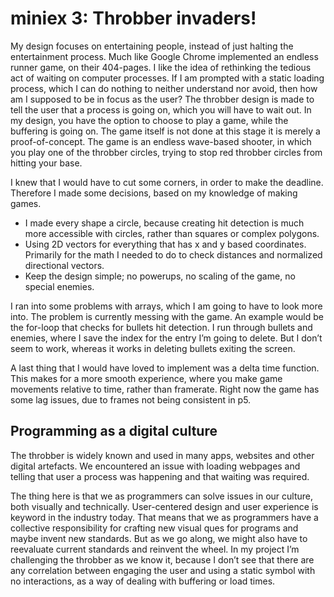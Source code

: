 # miniex 3: Throbber invaders!

My design focuses on entertaining people, instead of just halting the entertainment process. Much like Google Chrome implemented an endless runner game, on their 404-pages. I like the idea of rethinking the tedious act of waiting on computer processes. If I am prompted with a static loading process, which I can do nothing to neither understand nor avoid, then how am I supposed to be in focus as the user? The throbber design is made to tell the user that a process is going on, which you will have to wait out. In my design, you have the option to choose to play a game, while the buffering is going on. 
The game itself is not done at this stage it is merely a proof-of-concept. The game is an endless wave-based shooter, in which you play one of the throbber circles, trying to stop red throbber circles from hitting your base. 

I knew that I would have to cut some corners, in order to make the deadline. Therefore I made some decisions, based on my knowledge of making games.
* I made every shape a circle, because creating hit detection is much more accessible with circles, rather than squares or complex polygons.
* Using 2D vectors for everything that has x and y based coordinates. Primarily for the math I needed to do to check distances and normalized directional vectors.
* Keep the design simple; no powerups, no scaling of the game, no special enemies. 

I ran into some problems with arrays, which I am going to have to look more into. The problem is currently messing with the game. An example would be the for-loop that checks for bullets hit detection. I run through bullets and enemies, where I save the index for the entry I’m going to delete. But I don’t seem to work, whereas it works in deleting bullets exiting the screen. 

A last thing that I would have loved to implement was a delta time function. This makes for a more smooth experience, where you make game movements relative to time, rather than framerate. Right now the game has some lag issues, due to frames not being consistent in p5. 

## Programming as a digital culture
The throbber is widely known and used in many apps, websites and other digital artefacts. We encountered an issue with loading webpages and telling that user a process was happening and that waiting was required.

The thing here is that we as programmers can solve issues in our culture, both visually and technically. User-centered design and user experience is keyword in the industry today. That means that we as programmers have a collective responsibility for crafting new visual ques for programs and maybe invent new standards. But as we go along, we might also have to reevaluate current standards and reinvent the wheel. In my project I’m challenging the throbber as we know it, because I don’t see that there are any correlation between engaging the user and using a static symbol with no interactions, as a way of dealing with buffering or load times.